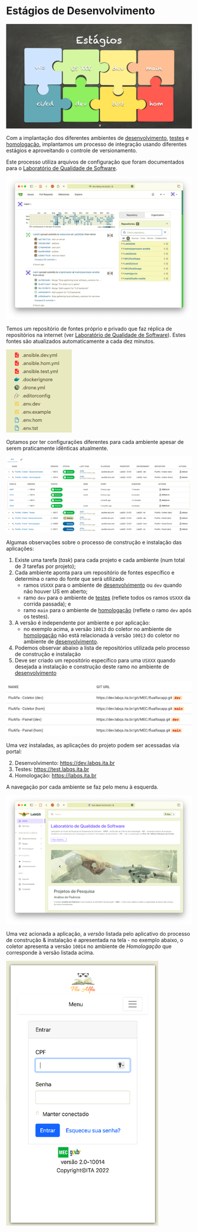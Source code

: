 # Estágios de Desenvolvimento

![Estágios de Desenvolvimento](./images/staging/00-estagios.png)

Com a implantação dos diferentes ambientes de [desenvolvimento](https://dev.labqs.ita.br), [testes](https://test.labqs.ita.br) e [homologação](https://labqs.ita.br), implantamos um processo de integração usando diferentes estágios e aproveitando o controle de versionamento.

Este processo utiliza arquivos de configuração que foram documentados para o [Laboratório de Qualidade de Software](./BUILD.md).

![Repositório de Fontes do LabQS](./images/staging/01-git.png)

Temos um repositório de fontes próprio e privado que faz réplica de repositórios na internet (ver [Laboratório de Qualidade de Software](./BUILD.md)). Estes fontes são atualizados automaticamente a cada dez minutos.

![Gerenciamento de Configuração](./images/staging/01-config.png)

Optamos por ter configurações diferentes para cada ambiente apesar de serem praticamente idênticas atualmente.

![Construção & Instalação](./images/staging/02-build.png)

Algumas observações sobre o processo de construção e instalação das aplicações:

1. Existe uma tarefa (_task_) para cada projeto e cada ambiente (num total de *3* tarefas por projeto);
2. Cada ambiente aponta para um repositório de fontes específico e determina o ramo do fonte que será utilizado
    - ramos `USXXX` para o ambiente de [desenvolvimento](https://dev.labqs.ita.br) ou `dev` quando não houver US em aberto;
    - ramo `dev` para o ambiente de [testes](https://test.labqs.ita.br) (reflete todos os ramos `USXXX` da corrida passada); e
    - ramo `main` para o ambiente de [homologação](https://labqs.ita.br) (reflete o ramo `dev` após os testes).
3. A versão é independente por ambiente e por aplicação:
    - no exemplo acima, a versão `10013` do coletor no ambiente de [homologação](https://labqs.ita.br) não está relacionada à versão `10013` do coletor no ambiente de [desenvolvimento](https://dev.labqs.ita.br).
4. Podemos observar abaixo a lista de repositórios utilizada pelo processo de construção e instalação
5. Deve ser criado um repositório específico para uma `USXXX` quando desejada a instalação e construção deste ramo no ambiente de [desenvolvimento](https://dev.labqs.ita.br)

![Construção & Instalação](./images/staging/05-repositorios.png)

Uma vez instaladas, as aplicações do projeto podem ser acessadas via portal:

2. Desenvolvimento: https://dev.labqs.ita.br
1. Testes: https://test.labqs.ita.br
3. Homologação: https://labqs.ita.br

A navegação por cada ambiente se faz pelo menu à esquerda.

![Portal de Acesso](./images/staging/03-app.png)

Uma vez acionada a aplicação, a *versão* listada pelo aplicativo do processo de construção & instalação é apresentada na tela - no exemplo abaixo, o coletor apresenta a versão `10014` no ambiente de *Homologação* que corresponde à versão listada acima.

![Versionamento](./images/staging/04-app.png)
